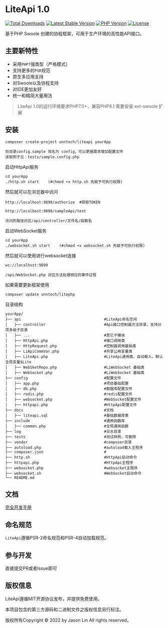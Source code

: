 
LiteApi 1.0
===============

[![Total Downloads](https://poser.pugx.org/unntech/liteapi/downloads)](https://packagist.org/packages/unntech/liteapi)
[![Latest Stable Version](https://poser.pugx.org/unntech/liteapi/v/stable)](https://packagist.org/packages/unntech/liteapi)
[![PHP Version](https://img.shields.io/badge/php-%3E%3D7.2-8892BF.svg)](http://www.php.net/)
[![License](https://poser.pugx.org/unntech/liteapi/license)](https://packagist.org/packages/unntech/liteapi)

基于PHP Swoole 创建的协程框架，可用于生产环境的高性能API接口。



## 主要新特性

* 采用`PHP7`强类型（严格模式）
* 支持更多的`PSR`规范
* 原生多应用支持
* 对Swoole以及协程支持
* 对IDE更加友好
* 统一和精简大量用法


> LiteApi 1.0的运行环境要求PHP7.0+，兼容PHP8.1
> 需要安装 ext-swoole 扩展

## 安装

~~~
composer create-project unntech/liteapi yourApp
~~~

~~~
将目录config.sample 改名为 config，可以更据需求增加配置文件
读取例子见：tests/sample.config.php
~~~


启动HttpApi服务

~~~
cd yourApp
./http.sh start    (#chmod +x http.sh 先赋予可执行权限)
~~~

然后就可以在浏览器中访问

~~~
http://localhost:9898/authorize  #获取TOKEN

http://localhost:9898/sampleApi/test
~~~

~~~
访问的路径对应/api/controller/文件名/函数名
~~~

启动WebSocket服务

~~~
cd yourApp
./websocket.sh start    (#chmod +x websocket.sh 先赋予可执行权限)
~~~

然后就可以使用进行websocket连接
~~~
ws://localhost:9899
~~~

~~~
/api/WebSocket.php 对应方法处理相应的事件过程
~~~
如果需要更新框架使用
~~~
composer update unntech/litephp
~~~

目录结构
~~~
yourApp/
├── api                                     #LiteApi命名空间
│   ├── controller                          #Api接口控制器方法目录，支持分项多级子目录
│   ├── ...                                 #其它子模块
│   ├── HttpApi.php                         #接口调用类
│   ├── HttpRequest.php                     #控制器调用基础类
│   ├── LiApiCommVar.php                    #共享公用变量类
│   ├── LiteApi.php                         #LiteApi通用类，自动载入，默认全局变量$Lite
│   ├── WebSketRepo.php                     #LiWebSocket 基础类
│   ├── WebSocket.php                       #LiWebSocket 基础类
├── config                                  #配置文件
│   ├── app.php                             #项目基础配置
│   ├── db.php                              #数据库配置文件
│   ├── redis.php                           #redis配置文件
│   ├── websocket.php                       #WebSocket配置文件
│   ├── httpapi.php                         #HttpApi配置文件
├── docs                                    #文档
│   ├── liteapi.sql                         #基础数据库表
├── include                                 #通用函数库
│   ├── common.php                          #全局通用函数
├── log                                     #日志目录
├── tests                                   #测试样例，可删除
├── vendor                                  #composer目录
├── autoload.php                            #autoload载入主程序
├── composer.json                           #
├── http.sh                                 #HttpApi启动命令
├── httpapi.php                             #HttpApi主程序
├── websocket.php                           #websocket主程序
├── websocket.sh                            #WebSocket启动命令
└── README.md
~~~

## 文档

[完全开发手册](#)

## 命名规范

`LiteApi`遵循PSR-2命名规范和PSR-4自动加载规范。

## 参与开发

直接提交PR或者Issue即可

## 版权信息

LiteApi遵循MIT开源协议发布，并提供免费使用。

本项目包含的第三方源码和二进制文件之版权信息另行标注。

版权所有Copyright © 2022 by Jason Lin All rights reserved。


